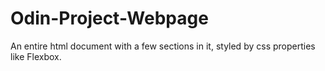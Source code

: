 # Odin-Project-Webpage
An entire html document with a few sections in it, styled by css properties like Flexbox.
